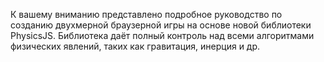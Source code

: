 К вашему вниманию представлено подробное руководство по созданию двухмерной 
браузерной игры на основе новой библиотеки PhysicsJS. Библиотека даёт полный 
контроль над всеми алгоритмами физических явлений, таких как гравитация, инерция 
и др. 